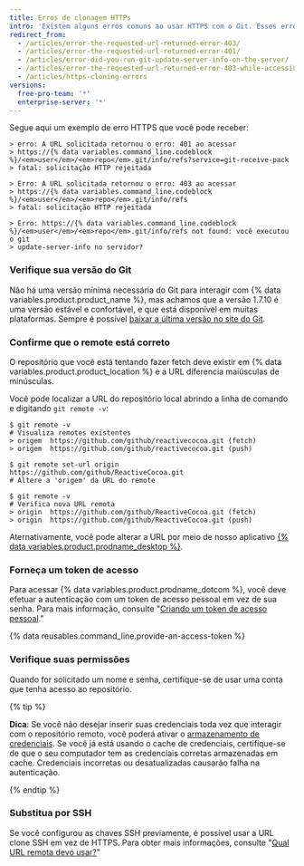 ```yaml
---
title: Erros de clonagem HTTPs
intro: 'Existem alguns erros comuns ao usar HTTPS com o Git. Esses erros normalmente indicam que você tem uma versão antiga do Git ou que você não tem acesso ao repositório.'
redirect_from:
  - /articles/error-the-requested-url-returned-error-403/
  - /articles/error-the-requested-url-returned-error-401/
  - /articles/error-did-you-run-git-update-server-info-on-the-server/
  - /articles/error-the-requested-url-returned-error-403-while-accessing-https-github-com-user-repo-git-info-refs/
  - /articles/https-cloning-errors
versions:
  free-pro-team: '*'
  enterprise-server: '*'
---
```


Segue aqui um exemplo de erro HTTPS que você pode receber:

```shell
> erro: A URL solicitada retornou o erro: 401 ao acessar
> https://{% data variables.command_line.codeblock %}/<em>user</em>/<em>repo</em>.git/info/refs?service=git-receive-pack
> fatal: solicitação HTTP rejeitada
```

```shell
> Erro: A URL solicitada retornou o erro: 403 ao acessar
> https://{% data variables.command_line.codeblock %}/<em>user</em>/<em>repo</em>.git/info/refs
> fatal: solicitação HTTP rejeitada
```

```shell
> Erro: https://{% data variables.command_line.codeblock %}/<em>user</em>/<em>repo</em>.git/info/refs not found: você executou o git
> update-server-info no servidor?
```

### Verifique sua versão do Git

Não há uma versão mínima necessária do Git para interagir com {% data variables.product.product_name %}, mas achamos que a versão 1.7.10 é uma versão estável e confortável, e que está disponível em muitas plataformas. Sempre é possível [baixar a última versão no site do Git](https://git-scm.com/downloads).

### Confirme que o remote está correto

O repositório que você está tentando fazer fetch deve existir em {% data variables.product.product_location %} e a URL diferencia maiúsculas de minúsculas.

Você pode localizar a URL do repositório local abrindo a linha de comando e digitando `git remote -v`:

```shell
$ git remote -v
# Visualiza remotes existentes
> origem  https://github.com/github/reactivecocoa.git (fetch)
> origem  https://github.com/github/reactivecocoa.git (push)

$ git remote set-url origin https://github.com/github/ReactiveCocoa.git
# Altere a 'origem' da URL do remote

$ git remote -v
# Verifica nova URL remota
> origin  https://github.com/github/ReactiveCocoa.git (fetch)
> origin  https://github.com/github/ReactiveCocoa.git (push)
```

Aternativamente, você pode alterar a URL por meio de nosso aplicativo [{% data variables.product.prodname_desktop %}](https://desktop.github.com/).

### Forneça um token de acesso

Para acessar {% data variables.product.prodname_dotcom %}, você deve efetuar a autenticação com um token de acesso pessoal em vez de sua senha. Para mais informação, consulte "[Criando um token de acesso pessoal](/github/authenticating-to-github/creating-a-personal-access-token)."

{% data reusables.command_line.provide-an-access-token %}

### Verifique suas permissões

Quando for solicitado um nome e senha, certifique-se de usar uma conta que tenha acesso ao repositório.

{% tip %}

**Dica**: Se você não desejar inserir suas credenciais toda vez que interagir com o repositório remoto, você poderá ativar o [armazenamento de credenciais](/github/using-git/caching-your-github-credentials-in-git). Se você já está usando o cache de credenciais, certifique-se de que o seu computador tem as credenciais corretas armazenadas em cache. Credenciais incorretas ou desatualizadas causarão falha na autenticação.

{% endtip %}

### Substitua por SSH

Se você configurou as chaves SSH previamente, é possível usar a URL clone SSH em vez de HTTPS.  Para obter mais informações, consulte "[Qual URL remota devo usar?](/articles/which-remote-url-should-i-use)"

